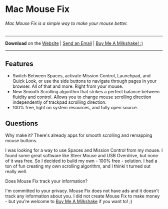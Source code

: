 # Mac Mouse Fix

###### Mac Mouse Fix is a simple way to make your mouse better.

---

**Download** on the [Website](http://www.mousefix.org) | [Send an Email](mailto:noah.n.public@gmail.com?subject=Mac%20Mouse%20Fix%20-%20Contact&) | [Buy Me A Milkshake! :)](https://www.paypal.com/cgi-bin/webscr?cmd=_s-xclick&hosted_button_id=ARSTVR6KFB524&source=url)

---


## Features

* Switch Between Spaces, activate Mission Control, Launchpad, and Quick Look, or use the side buttons to navigate through pages in your browser. All of that and more. Right from your mouse.
* New Smooth Scrolling algorithm that strikes a perfect balance between fluidity and control. Allows you to change mouse scrolling direction independently of trackpad scrolling direction.
* 100% free, light on system resources, and fully open source. 


## Questions

Why make it? There's already apps for smooth scrolling and remapping mouse buttons.

I was looking for a way to use Spaces and Mission Control from my mouse. I found some great software like Steer Mouse and USB Overdrive, but none of it was free. So I decided to build my own - 100% free - solution. I had a ton of fun creating my own scrolling algorithm, and I thinki t turned out really well.

Does Mouse Fix track your information?

I'm committed to your privacy. Mouse Fix does not have ads and it doesn't track any information about you. I did not create Mouse Fix to make money - but you're welcome to [Buy Me A Milkshake](https://www.paypal.com/cgi-bin/webscr?cmd=_s-xclick&hosted_button_id=ARSTVR6KFB524&source=url) if you want to! ;)

